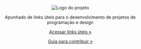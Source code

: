 <div align="center">
  <img alt="Logo do projeto" src="https://raw.githubusercontent.com/OfficialMarinho/Links-uteis/master/logo.png">
</div>
<p align="center">Apunhado de links úteis para o desenvolvimento de projetos de programação e design</p>

[<p align="center" style="margin-bottom: 0px;">Acessar links úteis »</p>](https://github.com/OfficialMarinho/Links-uteis/blob/master/LINKS.md)
[<p align="center">Guia para contribuir »</p>](https://github.com/OfficialMarinho/Links-uteis/blob/master/CONTRIBUIR.md)
